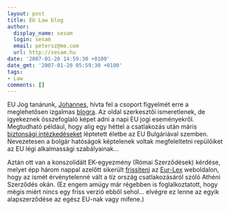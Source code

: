 ```yaml
---
layout: post
title: EU Law blog
author:
  display_name: sesam
  login: sesam
  email: petersz@me.com
  url: http://sesam.hu
date: '2007-01-20 14:59:30 +0100'
date_gmt: '2007-01-20 05:59:30 +0100'
tags:
- Law
comments: []
---
```


EU Jog tanárunk, [Johannes](http://www.joh-kamp.de/index.html), hívta fel a csoport figyelmét erre a meglehetősen izgalmas [blogra](http://eulaw.typepad.com). Az oldal szerkesztői ismeretlenek, de igyekeznek összefoglaló képet adni a napi EU jogi eseményekről. Megtudható például, hogy alig egy héttel a csatlakozás után máris [biztonsági intézkedéseket](http://eulaw.typepad.com/eulawblog/2007/01/safeguard_measu.html) léptetett életbe az EU Bulgáriával szemben. Nevezetesen a bolgár hatóságok képtelenek voltak megfeleltetni repülőiket az EU légi alkalmassági szabályainak...

Aztán ott van a konszolidált EK-egyezmény (Római Szerződések) kérdése, melyet épp három nappal azelőtt sikerült [frissíteni](http://eulaw.typepad.com/eulawblog/2007/01/note_to_the_edi.html) az [Eur-Lex](http://eur-lex.europa.eu/hu/treaties/index.htm) weboldalon, hogy az ismét érvénytelenné vált a tíz ország csatlakozásáról szóló Athéni Szerződés okán. (Ez engem amúgy már régebben is foglalkoztatott, hogy mégis miért nincs egy friss verzió ebből sehol... elvégre ez lenne az egyik alapszerződése az egész EU-nak vagy mifene.)
